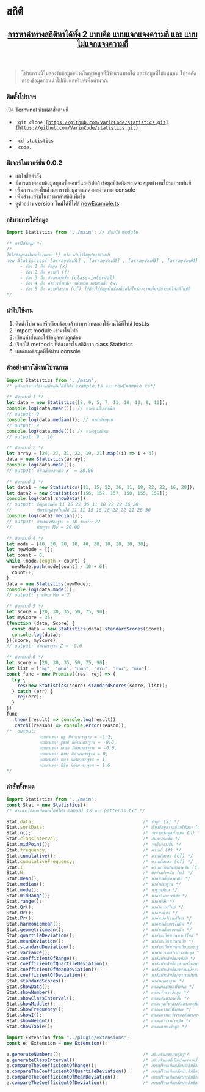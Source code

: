 # สถิติ

<header><u><h2 align="center">การหาค่าทางสถิติหาได้ทั้ง 2 แบบคือ แบบแจกแจงความถี่ และ แบบไม่แจกแจงความถี่</h2></u></header>

> โปรแกรมนี้ไม่ลองรับข้อมูลขนาดใหญ่ข้อมูลที่มีจำนวนมากได้ และข้อมูลที่ไม่แน่นอน โปรดคัดกรองข้อมูลก่อนนำไปเขียนสคริปต์เพื่อคำนวณ

### ติดตั้งโปรเจค

เปิด Terminal พิมพ์คำสั่งตามนี้

- <code> git clone [https://github.com/VarinCode/statistics.git](https://github.com/VarinCode/statistics.git) </code><br>
- <code> cd statistics </code><br>
- <code> code. </code>

### ฟีเจอร์ในเวอร์ชั่น 0.0.2 
- แก้ไขชื่อคำสั่ง
- มีการตรวจสอบข้อมูลทุกครั้งตอนรันสคริปต์ถ้าข้อมูลมีข้อผิดพลาดจะหยุดทำงานโปรแกรมทันที
- เพิ่มการแสดงในส่วนตารางข้อมูลจะแสดงผลผ่านทาง console
- เพิ่มส่วนเสริมในการหาค่าสถิติเพิ่มขึ้น 
- ดูตัวอย่าง version ใหม่ได้ที่ไฟล์ <a href="https://github.com/VarinCode/statistics/blob/main/docs/newExample.ts">newExample.ts</a>

### อธิบายการใส่ข้อมูล

```javascript
import Statistics from "../main"; // เรียกใช้ module

/* การใส่ข้อมูล */
/*
ให้ใส่ข้อมูลลงในเครื่องหมาย [] หรือ เก็บไว้ในรูปของตัวแปร
new Statistics( [arrayช่องที่1] , [arrayช่องที่2] , [arrayช่องที่3] , [arrayช่องที่4] );
     - ช่อง 1 คือ ข้อมูล (x)
     - ช่อง 2 คือ ความถี่ (f)
     - ช่อง 3 คือ อันตรภาคชั้น (class-interval)
     - ช่อง 4 คือ ค่าถ่วงน้ำหนัก หน่วยกิต เกรตเฉลี่ย (w)
     - ช่อง 5 คือ ความถี่สะสม (cf) ไม่ต้องใส่ข้อมูลในช่องนี้แค่ใส่ในช่องความถี่มามันจะหาให้อัติโนมัติ
*/
```

### นำไปใช้งาน

1. ติดตั้งโปรเจคเสร็จเรียบร้อยแล้วสามารถทดลองใช้งานได้ที่ไฟล์ test.ts
2. import module เข้ามาในไฟล์
3. เขียนคำสั่งและใส่ข้อมูลครบถูกต้อง
4. เรียกใช้ methods ที่ต้องการในสถิติจาก class Statistics
5. แสดงผลข้อมูลที่ได้ผ่าน console

### ตัวอย่างการใช้งานโปรแกรม

```typescript
import Statistics from "../main";
/* ดูตัวอย่างการใช้งานเพิ่มเติมได้ที่ไฟล์ example.ts และ newExample.ts*/

/* ตัวอย่างที่ 1 */
let data = new Statistics([8, 9, 5, 7, 11, 10, 12, 9, 10]);
console.log(data.mean()); // หาค่าเฉลี่เลขคณิต
// output: 9
console.log(data.median()); // หาค่ามัธยฐาน
// output: 9
console.log(data.mode()); // หาค่าฐานนิยม
// output: 9 , 10

/* ตัวอย่างที่ 2 */
let array = [24, 27, 31, 22, 19, 21].map((i) => i + 4);
data = new Statistics(array);
console.log(data.mean());
// output: ค่าเฉลี่ยเลขคณิต x̄ = 28.00

/* ตัวอย่างที่ 3 */
let data1 = new Statistics([11, 15, 22, 36, 11, 18, 22, 22, 16, 28]);
let data2 = new Statistics([156, 152, 157, 150, 155, 159]);
console.log(data1.showData());
// output: ข้อมูลเดิมคือ 11 15 22 36 11 18 22 22 16 28
//         เรียงข้อมูลชุดใหม่ได้ 11 11 15 16 18 22 22 22 28 36
console.log(data2.median());
// output: ตำแหน่งมัธยฐาน = 18 ระหว่าง 22
//         มัธยฐาน Me = 20.00

/* ตัวอย่างที่ 4 */
let mode = [10, 30, 20, 10, 40, 30, 10, 20, 10, 30];
let newMode = [];
let count = 0;
while (mode.length > count) {
  newMode.push(mode[count] / 10 + 6);
  count++;
}
data = new Statistics(newMode);
console.log(data.mode());
// output: ฐานนิยม Mo = 7

/* ตัวอย่างที่ 5 */
let score = [20, 30, 35, 50, 75, 90];
let myScore = 35;
(function (data, Score) {
  const data = new Statistics(data).standardScores(Score);
  console.log(data);
})(score, myScore);
// output: ค่ามาตราฐาน Z = -0.6

/* ตัวอย่างที่ 6 */
let score = [20, 30, 35, 50, 75, 90];
let list = ["พธู", "ชูชาติ", "เอนก", "ดำรง", "ทนง", "พิชิต"];
const func = new Promise((res, rej) => {
  try {
    res(new Statistics(score).standardScores(score, list));
  } catch (err) {
    rej(err);
  }
});
func
  .then((result) => console.log(result))
  .catch((reason) => console.error(reason));
/*  output:
            คะแนนของ พธู มีค่ามาตราฐาน = -1.2,
            คะแนนของ ชูชาติ มีค่ามาตราฐาน = -0.8,
            คะแนนของ เอนก มีค่ามาตราฐาน = -0.6,
            คะแนนของ ดำรง มีค่ามาตราฐาน = 0,
            คะแนนของ ทนง มีค่ามาตราฐาน = 1,
            คะแนนของ พิชิต มีค่ามาตราฐาน = 1.6
*/
```

### คำสั่งทั้งหมด

```javascript
import Statistics from "../main"; 
const Stat = new Statistics();
/* อ่านการใช้งานเบื้องต้นได้ที่ไฟล์ manual.ts และ patterns.txt */

Stat.data;                                        /* ข้อมูล (x) */
Stat.sortData;                                    /* เรียงข้อมูลจากน้อยไปมาก (x) */
Stat.n();                                         /* จำนวนข้อมูลทั้งหมด (n) */
Stat.classInterval;                               /* อันตรภาคชั้น */
Stat.midPoint();                                  /* จุดกึ่งกลางชั้น */
Stat.frequency;                                   /* ความถี่ (f) */
Stat.cumulative();                                /* ความถี่สะสม (cf) */
Stat.cumulativeFrequency;                         /* ความถี่สะสม (cf) */
Stat.I;                                           /* ความกว้างอันตรภาคช้น (i) */
Stat.W;                                           /* ค่าถ่วงน้ำหนัก (w) */
Stat.mean();                                      /* หาค่าเฉลี่ยเลขคณิต */
Stat.median();                                    /* หาค่ามัธยฐาน */
Stat.mode();                                      /* หาฐานนิยม */
Stat.midRange();                                  /* หาค่ากึ่งกลางพิสัย */
Stat.range();                                     /* หาค่าพิสัย */
Stat.Qr();                                        /* หาค่าควอร์ไทล์ */
Stat.Dr();                                        /* หาค่าเดไซล์ */
Stat.Pr();                                        /* หาค่าเปอร์เซนต์ไทล์ */
Stat.harmonicmean();                              /* หาค่าเฉลี่ยฮาร์โมนิค */
Stat.geometricmean();                             /* หาค่าเฉลี่ยเรขาคณิต */
Stat.quartileDeviation();                         /* หาส่วนเบี่ยงเบนควอร์ไทล์ */
Stat.meanDeviation();                             /* หาส่วนเบี่ยงเบนเฉลี่ย */
Stat.standardDeviation();                         /* หาส่วนเบี่ยงเบนเฉลี่ยมาตราฐาน */
Stat.variance();                                  /* หาค่าความแปรปรวนข้อมูล */
Stat.coefficientOfRange();                        /* หาสัมประสิทธิ์ของพิสัย */
Stat.coefficientOfQuartileDeviation();            /* หาสัมประสิทธิ์องส่วนเบี่ยงเบนควอร์ไทล์ */
Stat.coefficientOfMeanDeviation();                /* หาสัมประสิทธิ์ของส่วนเบี่ยงเบนเฉลี่ย */
Stat.coefficientOfDeviation();                    /* หาสัมประสิทธิ์ของการแปรผัน */
Stat.standardScores();                            /* หาค่ามาตราฐาน */
Stat.showData();                                  /* แสดงผลข้อมูลทั้งหมด */
Stat.showNumber();                                /* แสดงจำนวนข้อมูล */
Stat.showClassInterval();                         /* แสดงอันตรภาคชั้น */
Stat.showMiddle();                                /* แสดงจุดกึ่งกลางอันตรภาคชั้น */
Stat.ShowFrequency();                             /* แสดงความถี่ทั้งหมด */
Stat.showI();                                     /* แสดงความกว้างของอันตรภาคชั้น */
Stat.showWeignt();                                /* แสดงค่าถ่วงน้ำหนัก */
Stat.showTable();                                 /* แสดงตารางข้อมูล */

import Extension from "../plugin/extensions";
const e: Extension = new Extension();

e.generateNumbers();                              /* สร้างตัวเลขแบบสุ่มๆ*/
e.generateClassInterval();                        /* สร้างตัวเลขที่เป็นอันตรภาคชั้น */
e.compareTheCoefficientOfRange();                 /* การเปรียบเทียบสัมประสิทธิ์ของพิสัย */
e.compareTheCoefficientOfQuartileDeviation();     /* การเปรียบเทียบสัมประสิทธิ์องส่วนเบี่ยงเบนควอร์ไทล์ */
e.compareTheCoefficientOfMeanDeviation();         /* การเปรียบเทียบสัมประสิทธิ์ของส่วนเบี่ยงเบนเฉลี่ย */
e.compareTheCoefficientOfDeviation();             /* การเปรียบเทียบสัมประสิทธิ์ของการแปรผัน */
```
